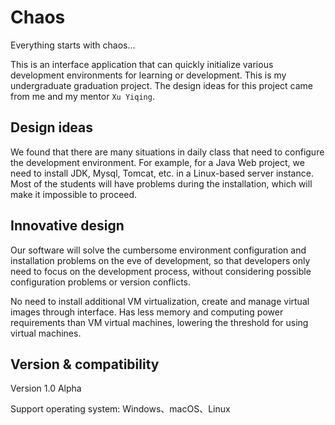 # Chaos
Everything starts with chaos...

This is an interface application that can quickly initialize various development environments for learning or development. This is my undergraduate graduation project. The design ideas for this project came from me and my mentor `Xu Yiqing`. 

## Design ideas
We found that there are many situations in daily class that need to configure the development environment. For example, for a Java Web project, we need to install JDK, Mysql, Tomcat, etc. in a Linux-based server instance. Most of the students will have problems during the installation, which will make it impossible to proceed.

## Innovative design
Our software will solve the cumbersome environment configuration and installation problems on the eve of development, so that developers only need to focus on the development process, without considering possible configuration problems or version conflicts.

No need to install additional VM virtualization, create and manage virtual images through interface. Has less memory and computing power requirements than VM virtual machines, lowering the threshold for using virtual machines.

## Version & compatibility
Version 1.0 Alpha

Support operating system: Windows、macOS、Linux
